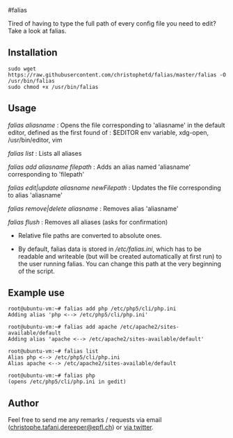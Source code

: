 #falias

Tired of having to type the full path of every config file you need to edit? Take a look at falias.

## Installation

```
sudo wget https://raw.githubusercontent.com/christophetd/falias/master/falias -O /usr/bin/falias
sudo chmod +x /usr/bin/falias
```

## Usage

_falias aliasname_ : 	Opens the file corresponding to 'aliasname' in the default editor, defined as the first found of : $EDITOR env variable, xdg-open, /usr/bin/editor, vim

_falias list_ :	Lists all aliases
	
_falias add aliasname filepath_ : Adds an alias named 'aliasname' corresponding to 'filepath'
	
_falias edit|update aliasname newFilepath_ : Updates the file corresponding to alias 'aliasname'
	
_falias remove|delete aliasname_ : Removes alias 'aliasname'
	
_falias flush_ : Removes all aliases (asks for confirmation)

* Relative file paths are converted to absolute ones.

* By default, falias data is stored in _/etc/falias.ini_, which has to be readable and writeable (but will be created automatically at first run) to the user running falias. You can change this path at the very beginning of the script.

## Example use

```
root@ubuntu-vm:~# falias add php /etc/php5/cli/php.ini 
Adding alias 'php <--> /etc/php5/cli/php.ini'

root@ubuntu-vm:~# falias add apache /etc/apache2/sites-available/default
Adding alias 'apache <--> /etc/apache2/sites-available/default'

root@ubuntu-vm:~# falias list
Alias php <--> /etc/php5/cli/php.ini
Alias apache <--> /etc/apache2/sites-available/default

root@ubuntu-vm:~# falias php
(opens /etc/php5/cli/php.ini in gedit)
```

## Author

Feel free to send me any remarks / requests via email (christophe.tafani.dereeper@epfl.ch) or [via twitter](http://twitter.com/christophetd).
